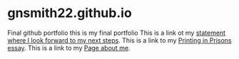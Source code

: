 # gnsmith22.github.io
Final github portfolio
this is my final portfolio
This is a link ot my [statement where I look forward to my next steps](lookingforward.html).
This is a link to my [Printing in Prisons essay](https://printinginprisons.org/blog/smithg/).
This is a link to my [Page about me](aboutpage.html).
